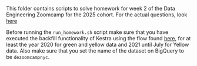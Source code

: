 This folder contains scripts to solve homework for week 2 of the Data Engineering Zoomcamp for the 2025 cohort. For the actual questions, look [here](https://github.com/DataTalksClub/data-engineering-zoomcamp/blob/main/cohorts/2025/02-workflow-orchestration/homework.md)

Before running the `run_homework.sh` script make sure that you have executed the backfill functionality of Kestra using the flow found [here](https://github.com/DataTalksClub/data-engineering-zoomcamp/blob/main/02-workflow-orchestration/flows/06_gcp_taxi_scheduled.yaml), for at least the year 2020 for green and yellow data and 2021 until July for Yellow data. Also make sure that you set the name of the dataset on BigQuery to be `dezoomcampnyc`.